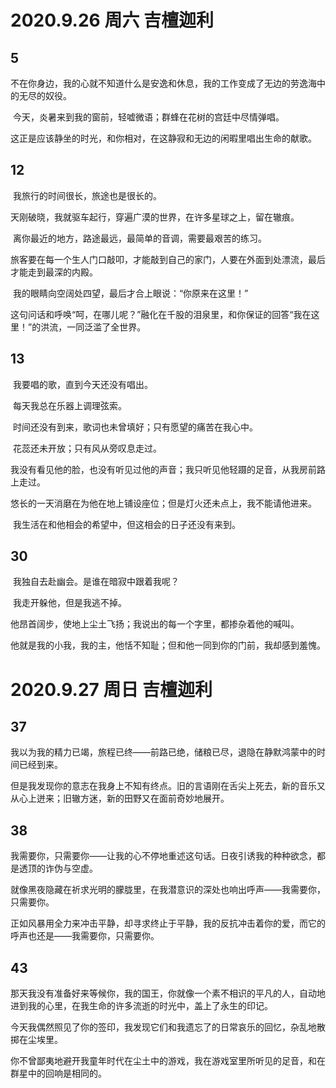 # 2020.9.26 周六 吉檀迦利

## 5

​	不在你身边，我的心就不知道什么是安逸和休息，我的工作变成了无边的劳逸海中的无尽的奴役。

​	今天，炎暑来到我的窗前，轻嘘微语；群蜂在花树的宫廷中尽情弹唱。 

​	这正是应该静坐的时光，和你相对，在这静寂和无边的闲暇里唱出生命的献歌。



## 12

​	我旅行的时间很长，旅途也是很长的。

​	天刚破晓，我就驱车起行，穿遍广漠的世界，在许多星球之上，留在辙痕。

​	离你最近的地方，路途最远，最简单的音调，需要最艰苦的练习。

​	旅客要在每一个生人门口敲叩，才能敲到自己的家门，人要在外面到处漂流，最后才能走到最深的内殿。

​	我的眼睛向空阔处四望，最后才合上眼说：“你原来在这里！”

​	这句问话和呼唤“呵，在哪儿呢？”融化在千股的泪泉里，和你保证的回答“我在这里！”的洪流，一同泛滥了全世界。



## 13

​	我要唱的歌，直到今天还没有唱出。

​	每天我总在乐器上调理弦索。

​	时间还没有到来，歌词也未曾填好；只有愿望的痛苦在我心中。

​	花蕊还未开放；只有风从旁叹息走过。

​	我没有看见他的脸，也没有听见过他的声音；我只听见他轻蹑的足音，从我房前路上走过。

​	悠长的一天消磨在为他在地上铺设座位；但是灯火还未点上，我不能请他进来。

​	我生活在和他相会的希望中，但这相会的日子还没有来到。



## 30

​	我独自去赴幽会。是谁在暗寂中跟着我呢？

​	我走开躲他，但是我逃不掉。

​	他昂首阔步，使地上尘土飞扬；我说出的每一个字里，都掺杂着他的喊叫。

​	他就是我的小我，我的主，他恬不知耻；但和他一同到你的门前，我却感到羞愧。

# 2020.9.27 周日 吉檀迦利

## 37

​	我以为我的精力已竭，旅程已终——前路已绝，储粮已尽，退隐在静默鸿蒙中的时间已经到来。

​	但是我发现你的意志在我身上不知有终点。旧的言语刚在舌尖上死去，新的音乐又从心上迸来；旧辙方迷，新的田野又在面前奇妙地展开。



## 38

​	我需要你，只需要你——让我的心不停地重述这句话。日夜引诱我的种种欲念，都是透顶的诈伪与空虚。

​	就像黑夜隐藏在祈求光明的朦胧里，在我潜意识的深处也响出呼声——我需要你，只需要你。

​	正如风暴用全力来冲击平静，却寻求终止于平静，我的反抗冲击着你的爱，而它的呼声也还是——我需要你，只需要你。



## 43

​	那天我没有准备好来等候你，我的国王，你就像一个素不相识的平凡的人，自动地进到我的心里，在我生命的许多流逝的时光中，盖上了永生的印记。

​	今天我偶然照见了你的签印，我发现它们和我遗忘了的日常哀乐的回忆，杂乱地散掷在尘埃里。

​	你不曾鄙夷地避开我童年时代在尘土中的游戏，我在游戏室里所听见的足音，和在群星中的回响是相同的。



